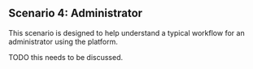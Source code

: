 ## Scenario 4: Administrator

This scenario is designed to help understand a typical workflow for an administrator using the platform.

TODO this needs to be discussed.
